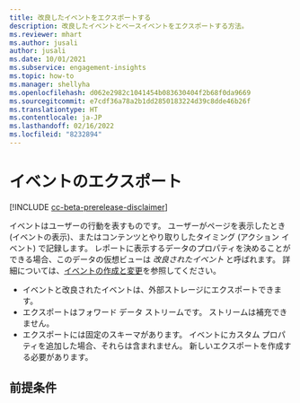 ```yaml
---
title: 改良したイベントをエクスポートする
description: 改良したイベントとベースイベントをエクスポートする方法。
ms.reviewer: mhart
ms.author: jusali
author: jusali
ms.date: 10/01/2021
ms.subservice: engagement-insights
ms.topic: how-to
ms.manager: shellyha
ms.openlocfilehash: d062e2982c1041454b083630404f2b68f0da9669
ms.sourcegitcommit: e7cdf36a78a2b1dd2850183224d39c8dde46b26f
ms.translationtype: HT
ms.contentlocale: ja-JP
ms.lasthandoff: 02/16/2022
ms.locfileid: "8232894"
---
```

# <a name="export-events"></a>イベントのエクスポート

[!INCLUDE [cc-beta-prerelease-disclaimer](includes/cc-beta-prerelease-disclaimer.md)]

イベントはユーザーの行動を表すものです。 ユーザーがページを表示したとき (イベントの表示)、またはコンテンツとやり取りしたタイミング (アクション イベント) で記録します。 レポートに表示するデータのプロパティを決めることができる場合、このデータの仮想ビューは *改良されたイベント* と呼ばれます。 詳細については、[イベントの作成と変更](refined-events.md)を参照してください。

- イベントと改良されたイベントは、外部ストレージにエクスポートできます。 
- エクスポートはフォワード データ ストリームです。 ストリームは補充できません。 
- エクスポートには固定のスキーマがあります。 イベントにカスタム プロパティを追加した場合、それらは含まれません。 新しいエクスポートを作成する必要があります。

## <a name="prerequisites"></a>前提条件

エクスポートを設定する前に、Azure ポータルへのアクセスとアクティブなサブスクリプションが必要です。 エクスポートの際には、ストレージのアカウント情報が必要になります。 

### <a name="create-an-azure-data-lake-storage-gen-2-accounts"></a>Azure Data Lake Storage の Gen 2 アカウントを作成する

1. Azure ポータルにログインし、[新しいストレージ アカウントを作成](/azure/storage/common/storage-account-create)します。 

1. **詳細** タブで、**階層型名前空間** を有効化していることを確認してください。 

   :::image type="content" source="media/enable-hierarchical-namespace.png" alt-text="詳細ブで階層型名前空間を有効にする。":::

1. デプロイ後は、新しく作成したストレージ アカウントに移動します。 ナビゲーション ウィンドウで、**設定** > **アクセス キー** を選択します。 

1. **アカウント名** と **キー** ををコピーし、新しいエクスポートの作成時に使用します。
   :::image type="content" source="media/storage-account-access-keys.png" alt-text="ストレージ アカウントのアクセス キー。":::

## <a name="export-events"></a>イベントをエクスポート

**イベントのエクスポート** ダイアログを表示するには、2 通りの方法があります。 
- **データ** > **エクスポート** に移動し、**新規エクスポート** を選択します。
- **データ** > **イベント** に移動して、エクスポートするイベントの横にある **その他 [...]** を選択し、ドロップダウン メニューから **エクスポート** を選択します。 

:::image type="content" source="media/new-export.png" alt-text="新しいエクスポートの作成":::

エクスポートを作成する手順をガイドします:

1. **エクスポート名** を入力してから、次に **次へ** を選択します。

1. **イベントの選択** ドロップダウン リストで、エクスポートに含める基本イベントと絞り込んだイベントを選択します。 

1. **ファイル構造** セクションで、ケイデンス (毎時または毎日) を選択して、宛先ストレージに新しいファイルを作成してから、**次へ** を選択します。 イベントが到着すると継続的にエクスポートされます。

1. **フォーマットの選択** ダイアログで、エクスポートの形式を選択します。 **Common Data Model**、**CSV**、**JSON** フォーマットのいずれかを選択します。 他の Dynamics 365 アプリケーションでエクスポートを使用するには、**Common Data Model** フォーマットが推奨されます。

1. **宛先を選択する** ダイアログで、Azure Data Lake Storage Gen 2 の場所を指定します。
    1. **ADLS Gen2 アカウント名** は、エクスポートを保存するストレージ アカウントの名前です。 
    1. **フォルダ パス** は、ストレージ アカウントのファイル システムとディレクトリ構造のどこにエクスポートを保存するかを定義します。
    1. **共有キー** は、そのストレージ アカウントの Azure ポータルから利用できます。

1. 選択項目をレビューして確認し、終了します。

## <a name="view-and-manage-exports"></a>エクスポートの表示と管理

エクスポートの設定後は、**データ** > **エクスポート** に移動して表示します。 既存のエクスポートを編集または削除するには、**その他 [...]** を選択します。


[!INCLUDE[footer-include](../includes/footer-banner.md)]

